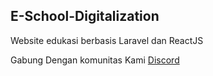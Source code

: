 ## E-School-Digitalization
Website edukasi berbasis Laravel dan ReactJS



Gabung Dengan komunitas Kami
[Discord](https://discord.gg/cBVqdy6w)
